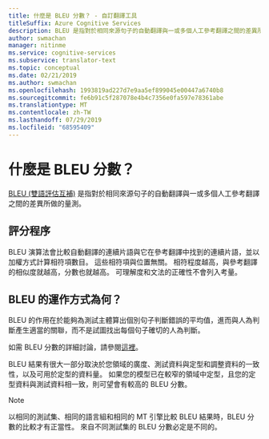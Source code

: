 ```yaml
---
title: 什麼是 BLEU 分數？ - 自訂翻譯工具
titleSuffix: Azure Cognitive Services
description: BLEU 是指對於相同來源句子的自動翻譯與一或多個人工參考翻譯之間的差異所做的量測。 BLEU 演算法會比較自動翻譯的連續片語與它在參考翻譯中找到的連續片語，並以加權方式計算相符項數目。
author: swmachan
manager: nitinme
ms.service: cognitive-services
ms.subservice: translator-text
ms.topic: conceptual
ms.date: 02/21/2019
ms.author: swmachan
ms.openlocfilehash: 1993819ad227d7e9aa5ef899045e00447a6740b8
ms.sourcegitcommit: fe6b91c5f287078e4b4c7356e0fa597e78361abe
ms.translationtype: MT
ms.contentlocale: zh-TW
ms.lasthandoff: 07/29/2019
ms.locfileid: "68595409"
---
```

# <a name="what-is-a-bleu-score"></a>什麼是 BLEU 分數？

[BLEU (雙語評估互補)](https://en.wikipedia.org/wiki/BLEU) 是指對於相同來源句子的自動翻譯與一或多個人工參考翻譯之間的差異所做的量測。

## <a name="scoring-process"></a>評分程序

BLEU 演算法會比較自動翻譯的連續片語與它在參考翻譯中找到的連續片語，並以加權方式計算相符項數目。 這些相符項與位置無關。 相符程度越高，與參考翻譯的相似度就越高，分數也就越高。 可理解度和文法的正確性不會列入考量。

## <a name="how-bleu-works"></a>BLEU 的運作方式為何？

BLEU 的作用在於能夠為測試主體算出個別句子判斷錯誤的平均值，進而與人為判斷產生適當的關聯，而不是試圖找出每個句子確切的人為判斷。

如需 BLEU 分數的詳細討論，請參閱[這裡](https://youtu.be/-UqDljMymMg)。

BLEU 結果有很大一部分取決於您領域的廣度、測試資料與定型和調整資料的一致性，以及可用於定型的資料量。 如果您的模型已在較窄的領域中定型，且您的定型資料與測試資料相一致，則可望會有較高的 BLEU 分數。

>[!NOTE]
>以相同的測試集、相同的語言組和相同的 MT 引擎比較 BLEU 結果時，BLEU 分數的比較才有正當性。 來自不同測試集的 BLEU 分數必定是不同的。
